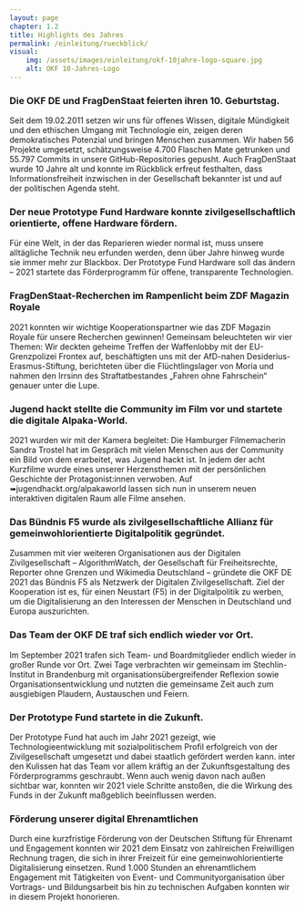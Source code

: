 ```yaml
---
layout: page
chapter: 1.2
title: Highlights des Jahres
permalink: /einleitung/rueckblick/
visual:
    img: /assets/images/einleitung/okf-10jahre-logo-square.jpg
    alt: OKF 10-Jahres-Logo
---
```


### Die OKF DE und FragDenStaat feierten ihren 10. Geburtstag.
Seit dem 19.02.2011 setzen wir uns für offenes Wissen, digitale Mündigkeit und den ethischen Umgang mit Technologie ein, zeigen deren demokratisches Potenzial und bringen Menschen zusammen. Wir haben 56 Projekte umgesetzt, schätzungsweise 4.700 Flaschen Mate getrunken und 55.797 Commits in unsere GitHub-Repositories gepusht. Auch FragDenStaat wurde 10 Jahre alt und konnte im Rückblick erfreut festhalten, dass Informationsfreiheit inzwischen in der Gesellschaft bekannter ist und auf der politischen Agenda steht.

### Der neue Prototype Fund Hardware konnte zivilgesellschaftlich orientierte, offene Hardware fördern. 
Für eine Welt, in der das Reparieren wieder normal ist, muss unsere alltägliche Technik neu erfunden werden, denn über Jahre hinweg wurde sie immer mehr zur Blackbox. Der Prototype Fund Hardware soll das ändern – 2021 startete das Förderprogramm für offene, transparente Technologien. 

### FragDenStaat-Recherchen im Rampenlicht beim ZDF Magazin Royale
2021 konnten wir wichtige Kooperationspartner wie das ZDF Magazin Royale für unsere Recherchen gewinnen!  Gemeinsam beleuchteten wir vier Themen: Wir deckten geheime Treffen der Waffenlobby mit der EU-Grenzpolizei Frontex auf, beschäftigten uns mit der AfD-nahen Desiderius-Erasmus-Stiftung, berichteten über die Flüchtlingslager von Moria und nahmen den Irrsinn des Straftatbestandes „Fahren ohne Fahrschein“ genauer unter die Lupe. 

### Jugend hackt stellte die Community im Film vor und startete die digitale Alpaka-World.
2021 wurden wir mit der Kamera begleitet: Die Hamburger Filmemacherin Sandra Trostel hat im Gespräch mit vielen Menschen aus der Community ein Bild von dem erarbeitet, was Jugend hackt ist. In jedem der acht Kurzfilme wurde eines unserer Herzensthemen mit der persönlichen Geschichte der Protagonist:innen verwoben. Auf ➠jugendhackt.org/alpakaworld lassen sich nun in unserem neuen interaktiven digitalen Raum alle Filme ansehen.

### Das Bündnis F5 wurde als zivilgesellschaftliche Allianz für gemeinwohlorientierte Digitalpolitik gegründet. 
Zusammen mit vier weiteren Organisationen aus der Digitalen Zivilgesellschaft – AlgorithmWatch, der Gesellschaft für Freiheitsrechte, Reporter ohne Grenzen und Wikimedia Deutschland – gründete die OKF DE 2021 das Bündnis F5 als Netzwerk der Digitalen Zivilgesellschaft. Ziel der Kooperation ist es, für einen Neustart (F5) in der Digitalpolitik zu werben, um die Digitalisierung an den Interessen der Menschen in Deutschland und Europa auszurichten. 

### Das Team der OKF DE traf sich endlich wieder vor Ort. 
Im September 2021 trafen sich Team- und Boardmitglieder endlich wieder in großer Runde vor Ort. Zwei Tage verbrachten wir gemeinsam im Stechlin-Institut in Brandenburg mit organisationsübergreifender Reflexion sowie Organisationsentwicklung und nutzten die gemeinsame Zeit auch zum ausgiebigen Plaudern, Austauschen und Feiern. 

### Der Prototype Fund startete in die Zukunft.
Der Prototype Fund hat auch im Jahr 2021 gezeigt, wie Technologieentwicklung mit sozialpolitischem Profil erfolgreich von der Zivilgesellschaft umgesetzt und dabei staatlich gefördert  werden kann. inter den Kulissen hat das Team vor allem kräftig an der Zukunftsgestaltung des Förderprogramms geschraubt. Wenn auch wenig davon nach außen sichtbar war, konnten wir 2021 viele Schritte anstoßen, die die Wirkung des Funds in der Zukunft maßgeblich beeinflussen werden.

### Förderung unserer digital Ehrenamtlichen 
Durch eine kurzfristige Förderung von der Deutschen Stiftung für Ehrenamt und Engagement konnten wir 2021 dem Einsatz von zahlreichen Freiwilligen Rechnung tragen, die sich in ihrer Freizeit für eine gemeinwohlorientierte Digitalisierung einsetzen. Rund 1.000 Stunden an ehrenamtlichem Engagement mit Tätigkeiten von Event- und Communityorganisation über Vortrags- und Bildungsarbeit bis hin zu technischen Aufgaben konnten wir in diesem Projekt honorieren.  






